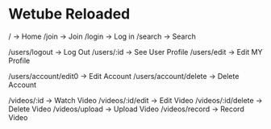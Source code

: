 # Wetube Reloaded

/ -> Home
/join -> Join
/login -> Log in
/search -> Search

/users/logout -> Log Out
/users/:id -> See User Profile
/users/edit -> Edit MY Profile

/users/account/edit0 -> Edit Account
/users/account/delete -> Delete Account

/videos/:id -> Watch Video
/videos/:id/edit -> Edit Video
/videos/:id/delete -> Delete Video
/videos/upload -> Upload Video
/videos/record -> Record Video
